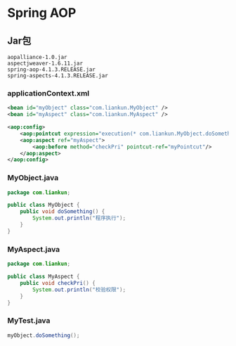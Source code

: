 # Spring AOP

## Jar包

```
aopalliance-1.0.jar
aspectjweaver-1.6.11.jar
spring-aop-4.1.3.RELEASE.jar
spring-aspects-4.1.3.RELEASE.jar
```

### applicationContext.xml

```xml
<bean id="myObject" class="com.liankun.MyObject" />
<bean id="myAspect" class="com.liankun.MyAspect" />

<aop:config>
    <aop:pointcut expression="execution(* com.liankun.MyObject.doSomething(..))" id="myPointcut"/>
    <aop:aspect ref="myAspect">
        <aop:before method="checkPri" pointcut-ref="myPointcut"/>
    </aop:aspect>
</aop:config>
```

### MyObject.java

```java
package com.liankun;

public class MyObject {
	public void doSomething() {
		System.out.println("程序执行");
	}
}
```

### MyAspect.java

```java
package com.liankun;

public class MyAspect {
	public void checkPri() {
		System.out.println("校验权限");
	}
}
```

### MyTest.java

```java
myObject.doSomething();
```

